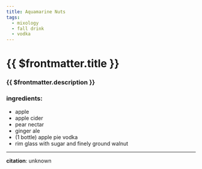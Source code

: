 ```yaml
---
title: Aquamarine Nuts
tags:
  - mixology
  - fall drink
  - vodka
---
```


# {{ $frontmatter.title }}

### {{ $frontmatter.description }}

### ingredients:

- <MixologyConversion n="1"/> apple
- <MixologyConversion n="1 qt"/> apple cider
- <MixologyConversion n="2 cups"/> pear nectar
- <MixologyConversion n="24 floz"/> ginger ale
- <MixologyConversion n="750 ml"/> (1 bottle) apple pie vodka
- rim glass with sugar and finely ground walnut

---

**citation**:
unknown
